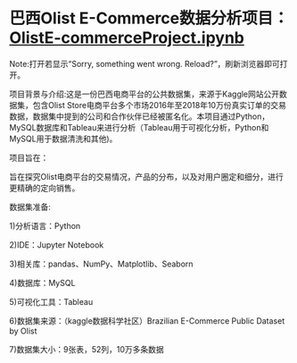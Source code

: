 # 巴西Olist E-Commerce数据分析项目：[OlistE-commerceProject.ipynb](OlistE-commerceProject.ipynb)
Note:打开若显示“Sorry, something went wrong. Reload?”，刷新浏览器即可打开。

项目背景与介绍:这是一份巴西电商平台的公共数据集，来源于Kaggle网站公开数据集，包含Olist Store电商平台多个市场2016年至2018年10万份真实订单的交易数据，数据集中提到的公司和合作伙伴已经被匿名化。本项目通过Python，MySQL数据库和Tableau来进行分析（Tableau用于可视化分析，Python和MySQL用于数据清洗和其他)。

项目旨在：

旨在探究Olist电商平台的交易情况，产品的分布，以及对用户圈定和细分，进行更精确的定向销售。

数据集准备:

1)分析语言：Python

2)IDE：Jupyter Notebook

3)相关库：pandas、NumPy、Matplotlib、Seaborn

4)数据库：MySQL

5)可视化工具：Tableau

6)数据集来源：（kaggle数据科学社区）Brazilian E-Commerce Public Dataset by Olist

7)数据集大小：9张表，52列，10万多条数据
